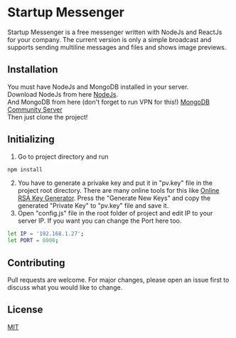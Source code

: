 # Startup Messenger
Startup Messenger is a free messenger written with NodeJs and ReactJs for your company. The current version is only a simple broadcast and supports sending multiline messages and files and shows image previews.
## Installation
You must have NodeJs and MongoDB installed in your server.\
Download NodeJs from here [NodeJs](https://nodejs.org/en/).\
And MongoDB from here (don't forget to run VPN for this!) [MongoDB Community Server](https://www.mongodb.com/download-center/community)\
Then just clone the project!
## Initializing
1. Go to project directory and run
```bash
npm install
```
2. You have to generate a privake key and put it in "pv.key" file in the project root directory. There are many online tools for this like [Online RSA Key Generator](https://travistidwell.com/jsencrypt/demo/). Press the "Generate New Keys" and copy the generated "Private Key" to "pv.key" file and save it.
3. Open "config.js" file in the root folder of project and edit IP to your server IP. If you want you can change the Port here too.
```bash
let IP = '192.168.1.27';
let PORT = 8000;
```
## Contributing
Pull requests are welcome. For major changes, please open an issue first to discuss what you would like to change.
## License
[MIT](https://choosealicense.com/licenses/mit/)